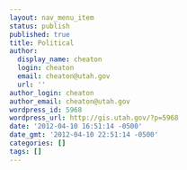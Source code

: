 ```yaml
---
layout: nav_menu_item
status: publish
published: true
title: Political
author:
  display_name: cheaton
  login: cheaton
  email: cheaton@utah.gov
  url: ''
author_login: cheaton
author_email: cheaton@utah.gov
wordpress_id: 5968
wordpress_url: http://gis.utah.gov/?p=5968
date: '2012-04-10 16:51:14 -0500'
date_gmt: '2012-04-10 22:51:14 -0500'
categories: []
tags: []
---
```


